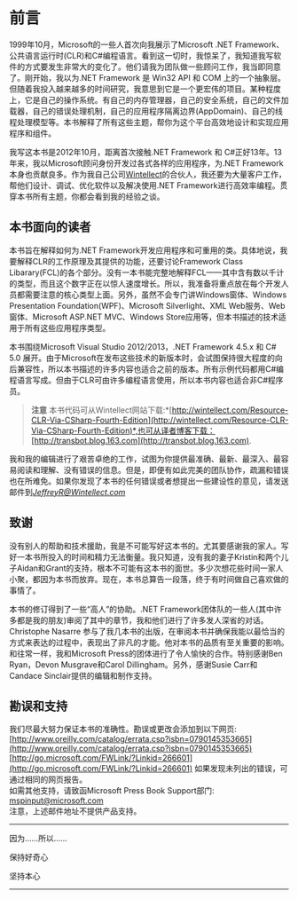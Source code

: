 # 前言
1999年10月，Microsoft的一些人首次向我展示了Microsoft .NET Framework、公共语言运行时(CLR)和C#编程语言。看到这一切时，我惊呆了，我知道我写软件的方式要发生非常大的变化了。他们请我为团队做一些顾问工作，我当即同意了。刚开始，我以为.NET Framework 是 Win32 API 和 COM 上的一个抽象层。但随着我投入越来越多的时间研究，我意思到它是一个更宏伟的项目。某种程度上，它是自己的操作系统。有自己的内存管理器，自己的安全系统，自己的文件加载器，自己的错误处理机制，自己的应用程序隔离边界(AppDomain)、自己的线程处理模型等。本书解释了所有这些主题，帮你为这个平台高效地设计和实现应用程序和组件。

我写这本书是2012年10月，距离首次接触.NET Framework 和 C#正好13年。13年来，我以Microsoft顾问身份开发过各式各样的应用程序，为.NET Framework本身也贡献良多。作为我自己公司[Wintellect](http://Wintellect.com)的合伙人，我还要为大量客户工作，帮他们设计、调试、优化软件以及解决使用.NET Framework进行高效率编程。贯穿本书所有主题，你都会看到我的经验之谈。

## 本书面向的读者
本书旨在解释如何为.NET Framework开发应用程序和可重用的类。具体地说，我要解释CLR的工作原理及其提供的功能，还要讨论Framework Class  Libarary(FCL)的各个部分。没有一本书能完整地解释FCL——其中含有数以千计的类型，而且这个数字正在以惊人速度增长。所以，我准备将重点放在每个开发人员都需要注意的核心类型上面。另外，虽然不会专门讲Windows窗体、Windows Presentation Foundation(WPF)、Microsoft Silverlight、XML Web服务、Web窗体、Microsoft ASP.NET MVC、Windows Store应用等，但本书描述的技术适用于所有这些应用程序类型。

本书围绕Microsoft Visual Studio 2012/2013，.NET Framework 4.5.x 和 C# 5.0 展开。由于Microsoft在发布这些技术的新版本时，会试图保持很大程度的向后兼容性，所以本书描述的许多内容也适合之前的版本。所有示例代码都用C#编程语言写成。但由于CLR可由许多编程语言使用，所以本书内容也适合非C#程序员。

> **注意** 本书代码可从Wintellect网站下载:*[http://wintellect.com/Resource-CLR-Via-CSharp-Fourth-Edition](http://wintellect.com/Resource-CLR-Via-CSharp-Fourth-Edition)*,也可从译者博客下载：[http://transbot.blog.163.com](http://transbot.blog.163.com).

我和我的编辑进行了艰苦卓绝的工作，试图为你提供最准确、最新、最深入、最容易阅读和理解、没有错误的信息。但是，即便有如此完美的团队协作，疏漏和错误也在所难免。如果你发现了本书的任何错误或者想提出一些建设性的意见，请发送邮件到*JeffreyR@Wintellect.com*

## 致谢
没有别人的帮助和技术援助，我是不可能写好这本书的。尤其要感谢我的家人。写好一本书所投入的时间和精力无法衡量。我只知道，没有我的妻子Kristin和两个儿子Aidan和Grant的支持，根本不可能有这本书的面世。多少次想花些时间一家人小聚，都因为本书而放弃。现在，本书总算告一段落，终于有时间做自己喜欢做的事情了。

本书的修订得到了一些“高人”的协助。.NET Framework团体队的一些人(其中许多都是我的朋友)审阅了其中的章节，我和他们进行了许多发人深省的对话。Christophe Nasarre 参与了我几本书的出版，在审阅本书并确保我能以最恰当的方式来表达的过程中，表现出了非凡的才能。他对本书的品质有至关重要的影响。和往常一样，我和Microsoft Press的团体进行了令人愉快的合作。特别感谢Ben Ryan，Devon Musgrave和Carol Dillingham。另外，感谢Susie Carr和Candace Sinclair提供的编辑和制作支持。

## 勘误和支持
我们尽最大努力保证本书的准确性。勘误或更改会添加到以下网页:  
[http://www.oreilly.com/catalog/errata.csp?isbn=0790145353665](http://www.oreilly.com/catalog/errata.csp?isbn=0790145353665)  
[http://go.microsoft.com/FWLink/?Linkid=266601](http://go.microsoft.com/FWLink/?Linkid=266601)
如果发现未列出的错误，可通过相同的网页报告。  
如需其他支持，请致函Microsoft Press Book Support部门:  
mspinput@microsoft.com  
注意，上述邮件地址不提供产品支持。  

---

因为……所以……

保持好奇心

坚持本心

---
